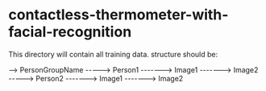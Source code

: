 # contactless-thermometer-with-facial-recognition

This directory will contain all training data. structure should be:

--> PersonGroupName
-----> Person1
-------> Image1
-------> Image2
-----> Person2
-------> Image1
-------> Image2
